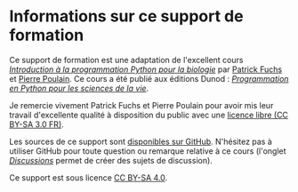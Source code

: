 # Informations sur ce support de formation

Ce support de formation est une adaptation de l'excellent cours [*Introduction à la programmation Python pour la biologie*](https://python.sdv.univ-paris-diderot.fr/) par [Patrick Fuchs](https://www.dsimb.inserm.fr/~fuchs/) et [Pierre Poulain](https://twitter.com/pierrepo). Ce cours a été publié aux éditions Dunod&nbsp;: [*Programmation en Python pour les sciences de la vie*](https://www.dunod.com/sciences-techniques/programmation-en-python-pour-sciences-vie).

Je remercie vivement Patrick Fuchs et Pierre Poulain pour avoir mis leur travail d'excellente qualité à disposition du public avec une [licence libre (CC BY-SA 3.0 FR)](https://creativecommons.org/licenses/by-sa/3.0/fr/).

Les sources de ce support sont [disponibles sur GitHub](https://github.com/m09/langage-python). N'hésitez pas à utiliser GitHub pour toute question ou remarque relative à ce cours (l'onglet [*Discussions*](https://github.com/m09/langage-python/discussions) permet de créer des sujets de discussion).

Ce support est sous licence [CC BY-SA 4.0](https://creativecommons.org/licenses/by-sa/4.0/deed.fr).
